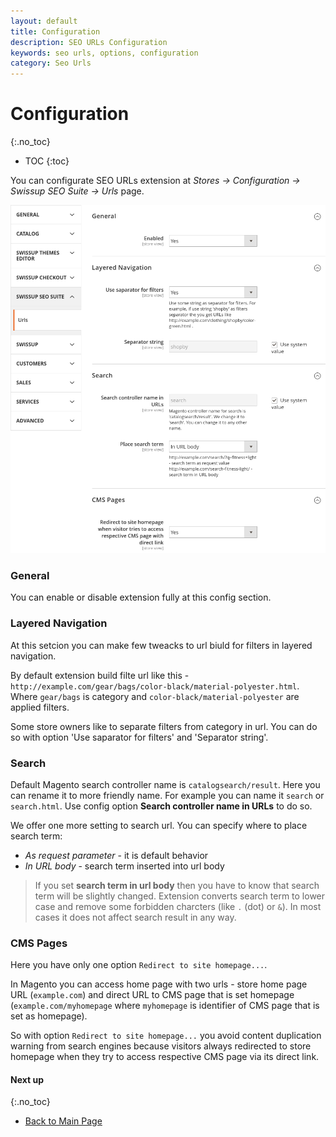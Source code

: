 ```yaml
---
layout: default
title: Configuration
description: SEO URLs Configuration
keywords: seo urls, options, configuration
category: Seo Urls
---
```


# Configuration
{:.no_toc}

* TOC
{:toc}

You can configurate SEO URLs extension at
_Stores → Configuration → Swissup SEO Suite → Urls_ page.

![Settings](/images/m2/seo-urls/config.png)

### General

You can enable or disable extension fully at this config section.

### Layered Navigation

At this setcion you can make few tweacks to url biuld for filters in layered navigation.

By default extension build filte url like this - `http://example.com/gear/bags/color-black/material-polyester.html`. Where `gear/bags` is category and `color-black/material-polyester` are applied filters.

Some store owners like to separate filters from category in url. You can do so with option 'Use saparator for filters' and 'Separator string'.

### Search

Default Magento search controller name is `catalogsearch/result`. Here you can rename it to more friendly name. For example you can name it `search` or `search.html`. Use config option **Search controller name in URLs** to do so.

We offer one more setting to search url. You can specify where to place search term:

 -  *As request parameter* - it is default behavior
 -  *In URL body* - search term inserted into url body

> If you set **search term in url body** then you have to know that search term will be slightly changed. Extension converts search term to lower case and remove some forbidden charcters (like `.` (dot) or `&`). In most cases it does not affect search result in any way.

### CMS Pages

Here you have only one option `Redirect to site homepage...`.

In Magento you can access home page with two urls - store home page URL (`example.com`) and direct URL to CMS page that is set homepage (`example.com/myhomepage` where `myhomepage` is identifier of CMS page that is set as homepage).

So with option `Redirect to site homepage...` you avoid content duplication warning from search engines because visitors always redirected to store homepage when they try to access respective CMS page via its direct link.

#### Next up
{:.no_toc}

 -  [Back to Main Page](../)

